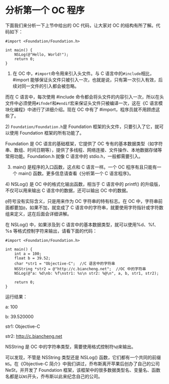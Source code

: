 # 分析第一个 OC 程序

下面我们来分析一下上节中给出的 OC 代码，让大家对 OC 的结构有所了解。代码如下：

```
#import <Foundation/Foundation.h>

int main() {
    NSLog(@"Hello, World!");
    return 0;
}
```

1) 在 OC 中，`#import`命令用来引入头文件。与 C 语言中的`#include`相比，#import 能够保证头文件只被引入一次，也就是说，只有第一次引入有效，后续对同一文件的引入都会被忽略。

而在 C 语言中，每次使用 #include 命令都会将头文件的内容引入一次，所以在头文件中必须使用`#ifndef`和`#endif`宏来保证头文件只被编译一次，这在《C 语言模块化编程》中进行了详细介绍。现在 OC 中有了 #import，程序员就不用顾虑这些了。

2) `Foundation/Foundation.h`是 Foundation 框架的头文件，只要引入了它，就可以使用 Foundation 框架的所有功能了。

Foundation 是 OC 语言的基础框架，它提供了 OC 专有的基本数据类型（如字符串、数组、时间日期等），提供了多线程、网络连接、文件操作、本地数据存储等常用功能。Foundation.h 就像 C 语言中的 stdio.h，一般都需要引入。

3) main() 是程序的入口函数，这点和 C 语言一样。一个 OC 程序有且只能有一个 main() 函数。更多信息请查看《分析第一个 C 语言程序》。

4) NSLog() 是 OC 中的格式化输出函数，相当于 C 语言中的 printf() 的升级版，不仅可以用来输出 C 语言中的数据，还可以输出 OC 中的数据。

`@`符号没有实际含义，只是用来作为 OC 字符串的特有标志。在 OC 中，字符串前面都要加`@`，如果不加，就变成了 C 语言中的字符串，就要使用字符指针或字符数组来定义，这在后面会详细讲解。

在 NSLog() 中，如果涉及到 C 语言中的基本数据类型，就可以使用%d、%f、%s 等格式控制字符来输出，请看下面的代码：

```
#import <Foundation/Foundation.h>

int main() {
    int a = 100;
    float b = 39.52;
    char *str1 = "Objective-C";  //C 语言中的字符串
    NSString *str2 = @"http://c.biancheng.net";  //OC 中的字符串
    NSLog(@"a: %d\nb: %f\nstr1: %s\n str2: %@\n", a, b, str1, str2);

    return 0;
}
```

运行结果：

a: 100

b: 39.520000

str1: Objective-C

str2: http://c.biancheng.net

NSString 是 OC 中的字符串类型，需要使用格式控制符`%@`来输出。

可以发现，不管是 NSString 类型还是 NSLog() 函数，它们都有一个共同的前缀`NS`。在《Objective-C 简介》中我们讲过，乔布斯离开苹果后创办了自己的公司 NeSt，并开发了 Foundation 框架，该框架中的很多数据类型名、变量名、函数名都是以`NS`开头，乔布斯以此来纪念自己的公司。